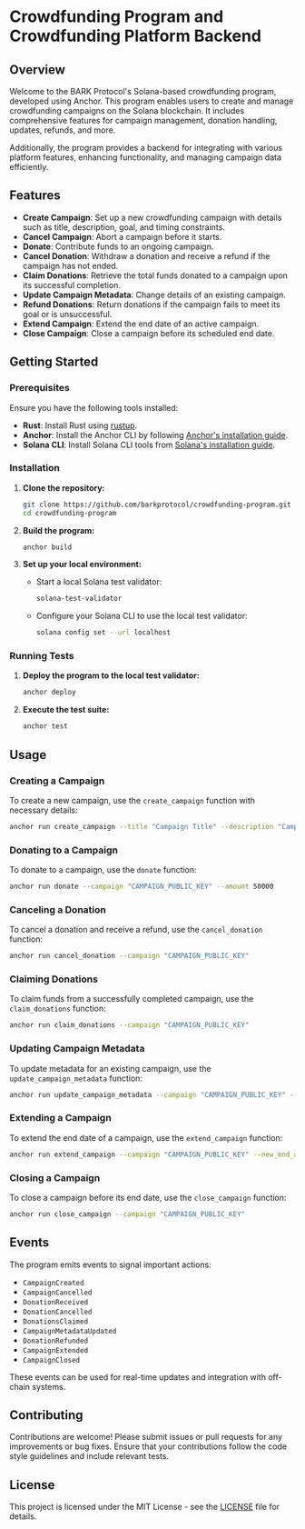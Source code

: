 
# Crowdfunding Program and Crowdfunding Platform Backend

## Overview

Welcome to the BARK Protocol's Solana-based crowdfunding program, developed using Anchor. This program enables users to create and manage crowdfunding campaigns on the Solana blockchain. It includes comprehensive features for campaign management, donation handling, updates, refunds, and more. 

Additionally, the program provides a backend for integrating with various platform features, enhancing functionality, and managing campaign data efficiently.

## Features

- **Create Campaign**: Set up a new crowdfunding campaign with details such as title, description, goal, and timing constraints.
- **Cancel Campaign**: Abort a campaign before it starts.
- **Donate**: Contribute funds to an ongoing campaign.
- **Cancel Donation**: Withdraw a donation and receive a refund if the campaign has not ended.
- **Claim Donations**: Retrieve the total funds donated to a campaign upon its successful completion.
- **Update Campaign Metadata**: Change details of an existing campaign.
- **Refund Donations**: Return donations if the campaign fails to meet its goal or is unsuccessful.
- **Extend Campaign**: Extend the end date of an active campaign.
- **Close Campaign**: Close a campaign before its scheduled end date.

## Getting Started

### Prerequisites

Ensure you have the following tools installed:

- **Rust**: Install Rust using [rustup](https://rustup.rs/).
- **Anchor**: Install the Anchor CLI by following [Anchor's installation guide](https://project-serum.github.io/anchor/getting-started/installation.html).
- **Solana CLI**: Install Solana CLI tools from [Solana's installation guide](https://docs.solana.com/cli/install-solana-cli-tools).

### Installation

1. **Clone the repository:**

    ```sh
    git clone https://github.com/barkprotocol/crowdfunding-program.git
    cd crowdfunding-program
    ```

2. **Build the program:**

    ```sh
    anchor build
    ```

3. **Set up your local environment:**

    - Start a local Solana test validator:

        ```sh
        solana-test-validator
        ```

    - Configure your Solana CLI to use the local test validator:

        ```sh
        solana config set --url localhost
        ```

### Running Tests

1. **Deploy the program to the local test validator:**

    ```sh
    anchor deploy
    ```

2. **Execute the test suite:**

    ```sh
    anchor test
    ```

## Usage

### Creating a Campaign

To create a new campaign, use the `create_campaign` function with necessary details:

```sh
anchor run create_campaign --title "Campaign Title" --description "Campaign Description" --org_name "Organization Name" --project_link "http://project.link" --project_image "http://image.link" --goal 1000000 --start_at 1672531200 --end_at 1675123200
```

### Donating to a Campaign

To donate to a campaign, use the `donate` function:

```sh
anchor run donate --campaign "CAMPAIGN_PUBLIC_KEY" --amount 50000
```

### Canceling a Donation

To cancel a donation and receive a refund, use the `cancel_donation` function:

```sh
anchor run cancel_donation --campaign "CAMPAIGN_PUBLIC_KEY"
```

### Claiming Donations

To claim funds from a successfully completed campaign, use the `claim_donations` function:

```sh
anchor run claim_donations --campaign "CAMPAIGN_PUBLIC_KEY"
```

### Updating Campaign Metadata

To update metadata for an existing campaign, use the `update_campaign_metadata` function:

```sh
anchor run update_campaign_metadata --campaign "CAMPAIGN_PUBLIC_KEY" --title "Updated Title"
```

### Extending a Campaign

To extend the end date of a campaign, use the `extend_campaign` function:

```sh
anchor run extend_campaign --campaign "CAMPAIGN_PUBLIC_KEY" --new_end_at 1687238400
```

### Closing a Campaign

To close a campaign before its end date, use the `close_campaign` function:

```sh
anchor run close_campaign --campaign "CAMPAIGN_PUBLIC_KEY"
```

## Events

The program emits events to signal important actions:

- `CampaignCreated`
- `CampaignCancelled`
- `DonationReceived`
- `DonationCancelled`
- `DonationsClaimed`
- `CampaignMetadataUpdated`
- `DonationRefunded`
- `CampaignExtended`
- `CampaignClosed`

These events can be used for real-time updates and integration with off-chain systems.

## Contributing

Contributions are welcome! Please submit issues or pull requests for any improvements or bug fixes. Ensure that your contributions follow the code style guidelines and include relevant tests.

## License

This project is licensed under the MIT License - see the [LICENSE](LICENSE) file for details.
